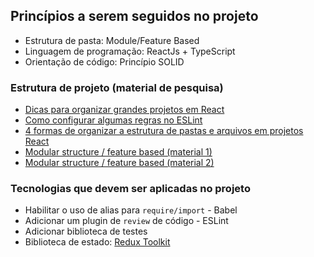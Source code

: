 ## Princípios a serem seguidos no projeto

- Estrutura de pasta: Module/Feature Based
- Linguagem de programação: ReactJs + TypeScript
- Orientação de código: Princípio SOLID


### Estrutura de projeto (material de pesquisa)

- [Dicas para organizar grandes projetos em React](https://www.sitepoint.com/organize-large-react-application/)
- [Como configurar algumas regras no ESLint](https://github.com/jsx-eslint/eslint-plugin-react/blob/HEAD/docs/rules/jsx-filename-extension.md)
- [4 formas de organizar a estrutura de pastas e arquivos em projetos React](https://reboot.studio/blog/folder-structures-to-organize-react-project/)
- [Modular structure / feature based (material 1)](https://levelup.gitconnected.com/building-a-scalable-and-modular-architecture-for-react-ts-applications-e1d917250e04)
- [Modular structure / feature based (material 2)](https://alexmngn.medium.com/why-react-developers-should-modularize-their-applications-d26d381854c1)


### Tecnologias que devem ser aplicadas no projeto

- Habilitar o uso de alias para `require/import` - Babel
- Adicionar um plugin de `review` de código - ESLint
- Adicionar biblioteca de testes
- Biblioteca de estado: [Redux Toolkit](https://redux-toolkit.js.org)
